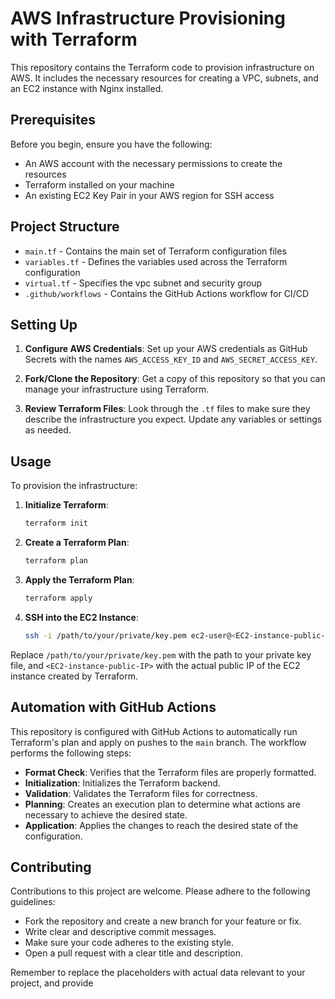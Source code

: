 # AWS Infrastructure Provisioning with Terraform

This repository contains the Terraform code to provision infrastructure on AWS. It includes the necessary resources for creating a VPC, subnets, and an EC2 instance with Nginx installed.

## Prerequisites

Before you begin, ensure you have the following:

- An AWS account with the necessary permissions to create the resources
- Terraform installed on your machine
- An existing EC2 Key Pair in your AWS region for SSH access

## Project Structure

- `main.tf` - Contains the main set of Terraform configuration files
- `variables.tf` - Defines the variables used across the Terraform configuration
- `virtual.tf` - Specifies the vpc subnet and security group
- `.github/workflows` - Contains the GitHub Actions workflow for CI/CD

## Setting Up

1. **Configure AWS Credentials**: Set up your AWS credentials as GitHub Secrets with the names `AWS_ACCESS_KEY_ID` and `AWS_SECRET_ACCESS_KEY`.

2. **Fork/Clone the Repository**: Get a copy of this repository so that you can manage your infrastructure using Terraform.

3. **Review Terraform Files**: Look through the `.tf` files to make sure they describe the infrastructure you expect. Update any variables or settings as needed.

## Usage

To provision the infrastructure:

1. **Initialize Terraform**:

    ```sh
    terraform init
    ```

2. **Create a Terraform Plan**:

    ```sh
    terraform plan
    ```

3. **Apply the Terraform Plan**:

    ```sh
    terraform apply
    ```

4. **SSH into the EC2 Instance**:

    ```sh
    ssh -i /path/to/your/private/key.pem ec2-user@<EC2-instance-public-IP>
    ```

Replace `/path/to/your/private/key.pem` with the path to your private key file, and `<EC2-instance-public-IP>` with the actual public IP of the EC2 instance created by Terraform.

## Automation with GitHub Actions

This repository is configured with GitHub Actions to automatically run Terraform's plan and apply on pushes to the `main` branch. The workflow performs the following steps:

- **Format Check**: Verifies that the Terraform files are properly formatted.
- **Initialization**: Initializes the Terraform backend.
- **Validation**: Validates the Terraform files for correctness.
- **Planning**: Creates an execution plan to determine what actions are necessary to achieve the desired state.
- **Application**: Applies the changes to reach the desired state of the configuration.

## Contributing

Contributions to this project are welcome. Please adhere to the following guidelines:

- Fork the repository and create a new branch for your feature or fix.
- Write clear and descriptive commit messages.
- Make sure your code adheres to the existing style.
- Open a pull request with a clear title and description.


Remember to replace the placeholders with actual data relevant to your project, and provide
